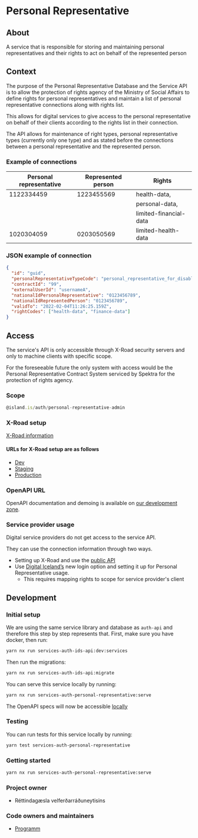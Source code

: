 # Personal Representative

## About

A service that is responsible for storing and maintaining personal
representatives and their rights to act on behalf of the represented person

## Context

The purpose of the Personal Representative Database and the Service API is to
allow the protection of rights agency of the Ministry of Social Affairs to
define rights for personal representatives and maintain a list of personal
representative connections along with rights list.

This allows for digital services to give access to the personal representative
on behalf of their clients according to the rights list in their connection.

The API allows for maintenance of right types, personal representative types
(currently only one type) and as stated before the connections between a
personal representative and the represented person.

### Example of connections

| **Personal representative** | **Represented person** | **Rights**             |
| --------------------------- | ---------------------- | ---------------------- |
| 1122334459                  | 1223455569             | health-data,           |
|                             |                        | personal-data,         |
|                             |                        | limited-financial-data |
| 1020304059                  | 0203050569             | limited-health-data    |

### JSON example of connection

```json
{
  "id": "guid",
  "personalRepresentativeTypeCode": "personal_representative_for_disabled_person",
  "contractId": "99",
  "externalUserId": "usernameA",
  "nationalIdPersonalRepresentative": "0123456789",
  "nationalIdRepresentedPerson": "0123456789",
  "validTo": "2022-02-04T11:26:25.159Z",
  "rightCodes": ["health-data", "finance-data"]
}
```

## Access

The service's API is only accessible through X-Road security servers and only to
machine clients with specific scope.

For the foreseeable future the only system with access would be the Personal
Representative Contract System serviced by Spektra for the protection of rights agency.

### Scope

```typescript
@island.is/auth/personal-representative-admin
```

### X-Road setup

[X-Road information](https://docs.devland.is/technical-overview/x-road/x-road-system-requirements)

#### URLs for X-Road setup are as follows

- [Dev](https://personal-representative-xrd.internal.dev01.devland.is/swagger-json)
- [Staging](https://personal-representative-xrd.internal.staging01.devland.is/swagger-json)
- [Production](https://personal-representative-xrd.internal.innskra.island.is/swagger-json)

### OpenAPI URL

OpenAPI documentation and demoing is available on [our development zone](https://personal-representative-xrd.dev01.devland.is/swagger).

### Service provider usage

Digital service providers do not get access to the service API.

They can use the connection information through two ways.

- Setting up X-Road and use the [public API](https://docs.devland.is/apps/services/auth/personal-representative-public)
- Use [Digital Iceland’s](https://www.notion.so/Identity-Server-Integration-afde614a247e4b9da4731b2ace1115cd)
  new login option and setting it up for Personal Representative usage.
  - This requires mapping rights to scope for service provider's client

## Development

### Initial setup

We are using the same service library and database as `auth-api` and therefore
this step by step represents that. First, make sure you have docker, then run:

```bash
yarn nx run services-auth-ids-api:dev:services
```

Then run the migrations:

```bash
yarn nx run services-auth-ids-api:migrate
```

You can serve this service locally by running:

```bash
yarn nx run services-auth-personal-representative:serve
```

The OpenAPI specs will now be accessible [locally](http://localhost:3376)

### Testing

You can run tests for this service locally by running:

```bash
yarn test services-auth-personal-representative
```

### Getting started

```bash
yarn nx run services-auth-personal-representative:serve
```

### Project owner

- Réttindagæsla velferðarráðuneytisins

### Code owners and maintainers

- [Programm](https://github.com/orgs/island-is/teams/programm/members)
